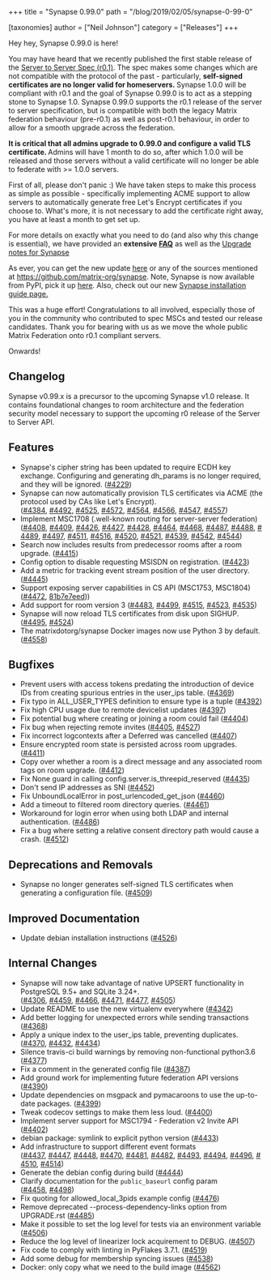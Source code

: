 +++
title = "Synapse 0.99.0"
path = "/blog/2019/02/05/synapse-0-99-0"

[taxonomies]
author = ["Neil Johnson"]
category = ["Releases"]
+++

Hey hey, Synapse 0.99.0 is here!

You may have heard that we recently published the first stable release of the <a href="/docs/spec/server_server/r0.1.0.html">Server to Server Spec (r0.1)</a>. The spec makes some changes which are not compatible with the protocol of the past - particularly, <strong>self-signed certificates are no longer valid for homeservers. </strong>Synapse 1.0.0 will be compliant with r0.1 and the goal of Synapse 0.99.0 is to act as a stepping stone to Synapse 1.0. Synapse 0.99.0 supports the r0.1 release of the server to server specification, but is compatible with both the legacy Matrix federation behaviour (pre-r0.1) as well as post-r0.1 behaviour, in order to allow for a smooth upgrade across the federation.


<strong>It is critical that all admins upgrade to 0.99.0 and configure a valid TLS certificate. </strong>Admins will have 1 month to do so, after which 1.0.0 will be released and those servers without a valid certificate will no longer be able to federate with &gt;= 1.0.0 servers.

First of all, please don't panic :) We have taken steps to make this process as simple as possible - specifically implementing ACME support to allow servers to automatically generate free Let's Encrypt certificates if you choose to. What's more, it is not necessary to add the certificate right away, you have at least a month to get set up.

For more details on exactly what you need to do (and also why this change is essential), we have provided an <strong>extensive <a href="https://github.com/matrix-org/synapse/blob/master/docs/MSC1711_certificates_FAQ.md">FAQ</a></strong> as well as the <a href="https://github.com/matrix-org/synapse/blob/release-v0.99.0/UPGRADE.rst">Upgrade notes for Synapse</a>

As ever, you can get the new update <a href="https://github.com/matrix-org/synapse/releases/tag/v0.99.0">here</a> or any of the sources mentioned at <a href="https://github.com/matrix-org/synapse">https://github.com/matrix-org/synapse</a>. Note, Synapse is now available from PyPI, pick it up <a href="https://pypi.org/project/matrix-synapse/">here</a>. Also, check out our new <a href="/docs/guides/installing-synapse">Synapse installation guide page.</a>

This was a huge effort! Congratulations to all involved, especially those of you in the community who contributed to spec MSCs and tested our release candidates. Thank you for bearing with us as we move the whole public Matrix Federation onto r0.1 compliant servers.

Onwards!
<h2>Changelog</h2>
Synapse v0.99.x is a precursor to the upcoming Synapse v1.0 release. It contains foundational changes to room architecture and the federation security model necessary to support the upcoming r0 release of the Server to Server API.
<h2><a id="user-content-features" class="anchor" href="https://github.com/matrix-org/synapse/blob/release-v0.99.0/CHANGES.md#features" aria-hidden="true"></a>Features</h2>
<ul>
 	<li>Synapse's cipher string has been updated to require ECDH key exchange. Configuring and generating dh_params is no longer required, and they will be ignored. (<a href="https://github.com/matrix-org/synapse/issues/4229">#4229</a>)</li>
 	<li>Synapse can now automatically provision TLS certificates via ACME (the protocol used by CAs like Let's Encrypt). (<a href="https://github.com/matrix-org/synapse/issues/4384">#4384</a>, <a href="https://github.com/matrix-org/synapse/issues/4492">#4492</a>, <a href="https://github.com/matrix-org/synapse/issues/4525">#4525</a>, <a href="https://github.com/matrix-org/synapse/issues/4572">#4572</a>, <a href="https://github.com/matrix-org/synapse/issues/4564">#4564</a>, <a href="https://github.com/matrix-org/synapse/issues/4566">#4566</a>, <a href="https://github.com/matrix-org/synapse/issues/4547">#4547</a>, <a href="https://github.com/matrix-org/synapse/issues/4557">#4557</a>)</li>
 	<li>Implement MSC1708 (.well-known routing for server-server federation) (<a href="https://github.com/matrix-org/synapse/issues/4408">#4408</a>, <a href="https://github.com/matrix-org/synapse/issues/4409">#4409</a>, <a href="https://github.com/matrix-org/synapse/issues/4426">#4426</a>, <a href="https://github.com/matrix-org/synapse/issues/4427">#4427</a>, <a href="https://github.com/matrix-org/synapse/issues/4428">#4428</a>, <a href="https://github.com/matrix-org/synapse/issues/4464">#4464</a>, <a href="https://github.com/matrix-org/synapse/issues/4468">#4468</a>, <a href="https://github.com/matrix-org/synapse/issues/4487">#4487</a>, <a href="https://github.com/matrix-org/synapse/issues/4488">#4488</a>, <a href="https://github.com/matrix-org/synapse/issues/4489">#4489</a>, <a href="https://github.com/matrix-org/synapse/issues/4497">#4497</a>, <a href="https://github.com/matrix-org/synapse/issues/4511">#4511</a>, <a href="https://github.com/matrix-org/synapse/issues/4516">#4516</a>, <a href="https://github.com/matrix-org/synapse/issues/4520">#4520</a>, <a href="https://github.com/matrix-org/synapse/issues/4521">#4521</a>, <a href="https://github.com/matrix-org/synapse/issues/4539">#4539</a>, <a href="https://github.com/matrix-org/synapse/issues/4542">#4542</a>, <a href="https://github.com/matrix-org/synapse/issues/4544">#4544</a>)</li>
 	<li>Search now includes results from predecessor rooms after a room upgrade. (<a href="https://github.com/matrix-org/synapse/issues/4415">#4415</a>)</li>
 	<li>Config option to disable requesting MSISDN on registration. (<a href="https://github.com/matrix-org/synapse/issues/4423">#4423</a>)</li>
 	<li>Add a metric for tracking event stream position of the user directory. (<a href="https://github.com/matrix-org/synapse/issues/4445">#4445</a>)</li>
 	<li>Support exposing server capabilities in CS API (MSC1753, MSC1804) (<a href="https://github.com/matrix-org/synapse/issues/4472">#4472</a>, <a href="https://github.com/matrix-org/synapse/commit/81b7e7eed323f55d6550e7a270a9dc2c4c7b0fe0">81b7e7eed</a>))</li>
 	<li>Add support for room version 3 (<a href="https://github.com/matrix-org/synapse/issues/4483">#4483</a>, <a href="https://github.com/matrix-org/synapse/issues/4499">#4499</a>, <a href="https://github.com/matrix-org/synapse/issues/4515">#4515</a>, <a href="https://github.com/matrix-org/synapse/issues/4523">#4523</a>, <a href="https://github.com/matrix-org/synapse/issues/4535">#4535</a>)</li>
 	<li>Synapse will now reload TLS certificates from disk upon SIGHUP. (<a href="https://github.com/matrix-org/synapse/issues/4495">#4495</a>, <a href="https://github.com/matrix-org/synapse/issues/4524">#4524</a>)</li>
 	<li>The matrixdotorg/synapse Docker images now use Python 3 by default. (<a href="https://github.com/matrix-org/synapse/issues/4558">#4558</a>)</li>
</ul>
<h2><a id="user-content-bugfixes" class="anchor" href="https://github.com/matrix-org/synapse/blob/release-v0.99.0/CHANGES.md#bugfixes" aria-hidden="true"></a>Bugfixes</h2>
<ul>
 	<li>Prevent users with access tokens predating the introduction of device IDs from creating spurious entries in the user_ips table. (<a href="https://github.com/matrix-org/synapse/issues/4369">#4369</a>)</li>
 	<li>Fix typo in ALL_USER_TYPES definition to ensure type is a tuple (<a href="https://github.com/matrix-org/synapse/issues/4392">#4392</a>)</li>
 	<li>Fix high CPU usage due to remote devicelist updates (<a href="https://github.com/matrix-org/synapse/issues/4397">#4397</a>)</li>
 	<li>Fix potential bug where creating or joining a room could fail (<a href="https://github.com/matrix-org/synapse/issues/4404">#4404</a>)</li>
 	<li>Fix bug when rejecting remote invites (<a href="https://github.com/matrix-org/synapse/issues/4405">#4405</a>, <a href="https://github.com/matrix-org/synapse/issues/4527">#4527</a>)</li>
 	<li>Fix incorrect logcontexts after a Deferred was cancelled (<a href="https://github.com/matrix-org/synapse/issues/4407">#4407</a>)</li>
 	<li>Ensure encrypted room state is persisted across room upgrades. (<a href="https://github.com/matrix-org/synapse/issues/4411">#4411</a>)</li>
 	<li>Copy over whether a room is a direct message and any associated room tags on room upgrade. (<a href="https://github.com/matrix-org/synapse/issues/4412">#4412</a>)</li>
 	<li>Fix None guard in calling config.server.is_threepid_reserved (<a href="https://github.com/matrix-org/synapse/issues/4435">#4435</a>)</li>
 	<li>Don't send IP addresses as SNI (<a href="https://github.com/matrix-org/synapse/issues/4452">#4452</a>)</li>
 	<li>Fix UnboundLocalError in post_urlencoded_get_json (<a href="https://github.com/matrix-org/synapse/issues/4460">#4460</a>)</li>
 	<li>Add a timeout to filtered room directory queries. (<a href="https://github.com/matrix-org/synapse/issues/4461">#4461</a>)</li>
 	<li>Workaround for login error when using both LDAP and internal authentication. (<a href="https://github.com/matrix-org/synapse/issues/4486">#4486</a>)</li>
 	<li>Fix a bug where setting a relative consent directory path would cause a crash. (<a href="https://github.com/matrix-org/synapse/issues/4512">#4512</a>)</li>
</ul>
<h2><a id="user-content-deprecations-and-removals" class="anchor" href="https://github.com/matrix-org/synapse/blob/release-v0.99.0/CHANGES.md#deprecations-and-removals" aria-hidden="true"></a>Deprecations and Removals</h2>
<ul>
 	<li>Synapse no longer generates self-signed TLS certificates when generating a configuration file. (<a href="https://github.com/matrix-org/synapse/issues/4509">#4509</a>)</li>
</ul>
<h2><a id="user-content-improved-documentation" class="anchor" href="https://github.com/matrix-org/synapse/blob/release-v0.99.0/CHANGES.md#improved-documentation" aria-hidden="true"></a>Improved Documentation</h2>
<ul>
 	<li>Update debian installation instructions (<a href="https://github.com/matrix-org/synapse/issues/4526">#4526</a>)</li>
</ul>
<h2><a id="user-content-internal-changes" class="anchor" href="https://github.com/matrix-org/synapse/blob/release-v0.99.0/CHANGES.md#internal-changes" aria-hidden="true"></a>Internal Changes</h2>
<ul>
 	<li>Synapse will now take advantage of native UPSERT functionality in PostgreSQL 9.5+ and SQLite 3.24+. (<a href="https://github.com/matrix-org/synapse/issues/4306">#4306</a>, <a href="https://github.com/matrix-org/synapse/issues/4459">#4459</a>, <a href="https://github.com/matrix-org/synapse/issues/4466">#4466</a>, <a href="https://github.com/matrix-org/synapse/issues/4471">#4471</a>, <a href="https://github.com/matrix-org/synapse/issues/4477">#4477</a>, <a href="https://github.com/matrix-org/synapse/issues/4505">#4505</a>)</li>
 	<li>Update README to use the new virtualenv everywhere (<a href="https://github.com/matrix-org/synapse/issues/4342">#4342</a>)</li>
 	<li>Add better logging for unexpected errors while sending transactions (<a href="https://github.com/matrix-org/synapse/issues/4368">#4368</a>)</li>
 	<li>Apply a unique index to the user_ips table, preventing duplicates. (<a href="https://github.com/matrix-org/synapse/issues/4370">#4370</a>, <a href="https://github.com/matrix-org/synapse/issues/4432">#4432</a>, <a href="https://github.com/matrix-org/synapse/issues/4434">#4434</a>)</li>
 	<li>Silence travis-ci build warnings by removing non-functional python3.6 (<a href="https://github.com/matrix-org/synapse/issues/4377">#4377</a>)</li>
 	<li>Fix a comment in the generated config file (<a href="https://github.com/matrix-org/synapse/issues/4387">#4387</a>)</li>
 	<li>Add ground work for implementing future federation API versions (<a href="https://github.com/matrix-org/synapse/issues/4390">#4390</a>)</li>
 	<li>Update dependencies on msgpack and pymacaroons to use the up-to-date packages. (<a href="https://github.com/matrix-org/synapse/issues/4399">#4399</a>)</li>
 	<li>Tweak codecov settings to make them less loud. (<a href="https://github.com/matrix-org/synapse/issues/4400">#4400</a>)</li>
 	<li>Implement server support for MSC1794 - Federation v2 Invite API (<a href="https://github.com/matrix-org/synapse/issues/4402">#4402</a>)</li>
 	<li>debian package: symlink to explicit python version (<a href="https://github.com/matrix-org/synapse/issues/4433">#4433</a>)</li>
 	<li>Add infrastructure to support different event formats (<a href="https://github.com/matrix-org/synapse/issues/4437">#4437</a>, <a href="https://github.com/matrix-org/synapse/issues/4447">#4447</a>, <a href="https://github.com/matrix-org/synapse/issues/4448">#4448</a>, <a href="https://github.com/matrix-org/synapse/issues/4470">#4470</a>, <a href="https://github.com/matrix-org/synapse/issues/4481">#4481</a>, <a href="https://github.com/matrix-org/synapse/issues/4482">#4482</a>, <a href="https://github.com/matrix-org/synapse/issues/4493">#4493</a>, <a href="https://github.com/matrix-org/synapse/issues/4494">#4494</a>, <a href="https://github.com/matrix-org/synapse/issues/4496">#4496</a>, <a href="https://github.com/matrix-org/synapse/issues/4510">#4510</a>, <a href="https://github.com/matrix-org/synapse/issues/4514">#4514</a>)</li>
 	<li>Generate the debian config during build (<a href="https://github.com/matrix-org/synapse/issues/4444">#4444</a>)</li>
 	<li>Clarify documentation for the <code>public_baseurl</code> config param (<a href="https://github.com/matrix-org/synapse/issues/4458">#4458</a>, <a href="https://github.com/matrix-org/synapse/issues/4498">#4498</a>)</li>
 	<li>Fix quoting for allowed_local_3pids example config (<a href="https://github.com/matrix-org/synapse/issues/4476">#4476</a>)</li>
 	<li>Remove deprecated --process-dependency-links option from UPGRADE.rst (<a href="https://github.com/matrix-org/synapse/issues/4485">#4485</a>)</li>
 	<li>Make it possible to set the log level for tests via an environment variable (<a href="https://github.com/matrix-org/synapse/issues/4506">#4506</a>)</li>
 	<li>Reduce the log level of linearizer lock acquirement to DEBUG. (<a href="https://github.com/matrix-org/synapse/issues/4507">#4507</a>)</li>
 	<li>Fix code to comply with linting in PyFlakes 3.7.1. (<a href="https://github.com/matrix-org/synapse/issues/4519">#4519</a>)</li>
 	<li>Add some debug for membership syncing issues (<a href="https://github.com/matrix-org/synapse/issues/4538">#4538</a>)</li>
 	<li>Docker: only copy what we need to the build image (<a href="https://github.com/matrix-org/synapse/issues/4562">#4562</a>)</li>
</ul>
<h1></h1>
